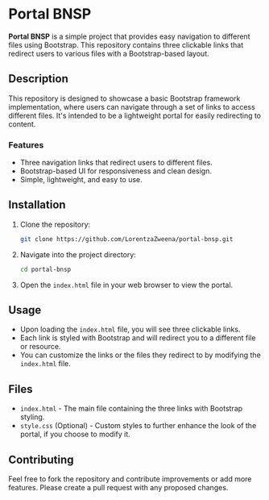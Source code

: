 # Portal BNSP

**Portal BNSP** is a simple project that provides easy navigation to different files using Bootstrap. This repository contains three clickable links that redirect users to various files with a Bootstrap-based layout. 

## Description

This repository is designed to showcase a basic Bootstrap framework implementation, where users can navigate through a set of links to access different files. It's intended to be a lightweight portal for easily redirecting to content.

### Features
- Three navigation links that redirect users to different files.
- Bootstrap-based UI for responsiveness and clean design.
- Simple, lightweight, and easy to use.

## Installation

1. Clone the repository:
    ```bash
    git clone https://github.com/LorentzaZweena/portal-bnsp.git
    ```
2. Navigate into the project directory:
    ```bash
    cd portal-bnsp
    ```
3. Open the `index.html` file in your web browser to view the portal.

## Usage

- Upon loading the `index.html` file, you will see three clickable links.
- Each link is styled with Bootstrap and will redirect you to a different file or resource.
- You can customize the links or the files they redirect to by modifying the `index.html` file.

## Files

- `index.html` - The main file containing the three links with Bootstrap styling.
- `style.css` (Optional) - Custom styles to further enhance the look of the portal, if you choose to modify it.

## Contributing

Feel free to fork the repository and contribute improvements or add more features. Please create a pull request with any proposed changes.
